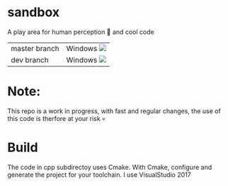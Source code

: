 # sandbox
A play area for human perception 🤸 and cool code 

<table>
    <tr>
        <td>
            master branch
        </td>
        <td>
            Windows <a href="https://ci.appveyor.com/project/krejov100/sandbox/branch/master"><img src="https://ci.appveyor.com/api/projects/status/c945bnaij1v5qtct/branch/master?svg=true"></a>
        </td>
    </tr>
    <tr>
        <td>
            dev branch
        </td>
        <td>
            Windows <a href="https://ci.appveyor.com/project/krejov100/sandbox/branch/devel"><img src="https://ci.appveyor.com/api/projects/status/c945bnaij1v5qtct?svg=true"></a>
        </td>
    </tr>
</table>

# Note: 
This repo is a work in progress, with fast and regular changes, the use of this code is therfore at your risk 💀

# Build
The code in cpp subdirectoy uses Cmake. With Cmake, configure and generate the project for your toolchain.
I use VisualStudio 2017

